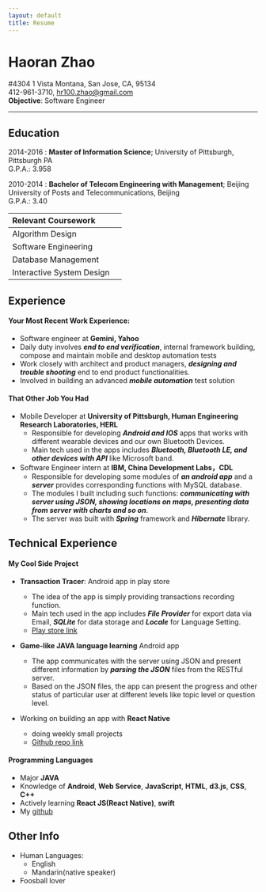 ```yaml
---
layout: default
title: Resume
---
```

# Haoran Zhao
#4304 1 Vista Montana, San Jose, CA, 95134  
412-961-3710,  hr100.zhao@gmail.com  
**Objective**: Software Engineer
* * *
## Education
2014-2016
:   **Master of Information Science**; University of Pittsburgh, Pittsburgh PA  
G.P.A.: 3.958

2010-2014
:   **Bachelor of Telecom Engineering with Management**; Beijing University of Posts and Telecommunications, Beijing  
G.P.A.: 3.40

|    **Relevant Coursework**       |                                  |  
|:----------------------------------- |:----------------------------------- |  
| Algorithm Design           || Data Structure                      |  
| Software Engineering       || Web Service & Distributed Computing |  
| Database Management        || Client-Server System                |  
| Interactive System Design  || Cloud Computing                     |  



## Experience
#### Your Most Recent Work Experience:
- Software engineer at **Gemini, Yahoo**
 - Daily duty involves ***end to end verification***, internal framework building, compose and maintain mobile and desktop automation tests
 - Work closely with architect and product managers, ***designing and trouble shooting*** end to end product functionalities.
 - Involved in building an advanced ***mobile automation*** test solution

#### That Other Job You Had
-   Mobile Developer at **University of Pittsburgh, Human Engineering Research Laboratories, HERL**  
    - Responsible for developing ***Android and IOS*** apps that works with different wearable devices and our own Bluetooth Devices.
    - Main tech used in the apps includes ***Bluetooth, Bluetooth LE, and other devices with API*** like Microsoft band.
- Software Engineer intern at **IBM, China Development Labs，CDL**
  - Responsible for developing some modules of ***an android app*** and a ***server*** provides corresponding functions with MySQL database.
  - The modules I built including such functions: ***communicating with server using JSON, showing locations on maps, presenting data from server with charts and so on***.
  - The server was built with ***Spring*** framework and ***Hibernate*** library.

## Technical Experience
#### My Cool Side Project  
- **Transaction Tracer**: Android app in play store  
  - The idea of the app is simply providing transactions recording function.
  - Main tech used in the app includes ***File Provider*** for export data via Email, ***SQLite*** for data storage and ***Locale*** for Language Setting.
  - [Play store link](https://play.google.com/store/apps/details?id=net.haoranzhao.jilizhang)  


- **Game-like JAVA language learning** Android app
  - The app communicates with the server using JSON and present different information by ***parsing the JSON*** files from the RESTful server.
  - Based on the JSON files, the app can present the progress and other status of particular user at different levels like topic level or question level.


- Working on building an app with **React Native**
  - doing weekly small projects
  - [Github repo link](https://github.com/haoranzz)

#### Programming Languages  
- Major **JAVA**  
- Knowledge of  **Android**, **Web Service**, **JavaScript**, **HTML**, **d3.js**, **CSS**, **C++**  
- Actively learning **React JS(React Native)**, **swift**  
- My [github](https://github.com/haoranzz)

## Other Info
- Human Languages:
  - English
  - Mandarin(native speaker)
- Foosball lover
